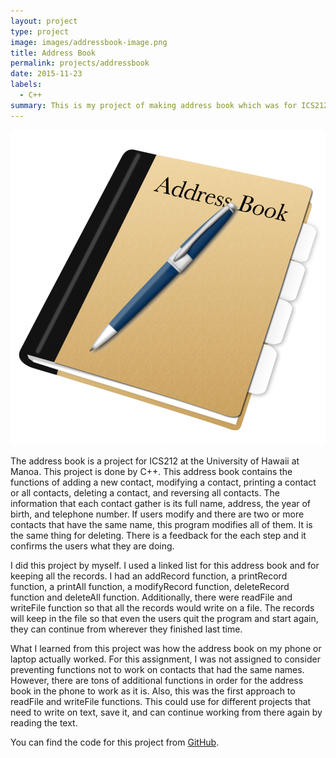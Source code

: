 ```yaml
---
layout: project
type: project
image: images/addressbook-image.png
title: Address Book
permalink: projects/addressbook
date: 2015-11-23
labels:
  - C++
summary: This is my project of making address book which was for ICS212.
---
```


<div class="ui small rounded images">
  <img class="ui image" src="../images/addressbook-image.png">
</div>

The address book is a project for ICS212 at the University of Hawaii at Manoa.  This project is done by C++.  This address book contains the functions of adding a new contact, modifying a contact, printing a contact or all contacts, deleting a contact, and reversing all contacts.  The information that each contact gather is its full name, address, the year of birth, and telephone number.  If users modify and there are two or more contacts that have the same name, this program modifies all of them.  It is the same thing for deleting.  There is a feedback for the each step and it confirms the users what they are doing.

I did this project by myself.  I used a linked list for this address book and for keeping all the records.  I had an addRecord function, a printRecord function, a printAll function, a modifyRecord function, deleteRecord function and deleteAll function.  Additionally, there were readFile and writeFile function so that all the records would write on a file.  The records will keep in the file so that even the users quit the program and start again, they can continue from wherever they finished last time.

What I learned from this project was how the address book on my phone or laptop actually worked.  For this assignment, I was not assigned to consider preventing functions not to work on contacts that had the same names.  However, there are tons of additional functions in order for the address book in the phone to work as it is.  Also, this was the first approach to readFile and writeFile functions.  This could use for different projects that need to write on text, save it, and can continue working from there again by reading the text.

You can find the code for this project from [GitHub](https://github.com/minakod/ICS).

